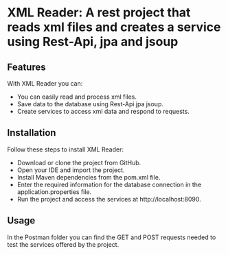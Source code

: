
# XML Reader: A rest project that reads xml files and creates a service using Rest-Api, jpa and jsoup


## Features

With XML Reader you can:

- You can easily read and process xml files.
- Save data to the database using Rest-Api jpa jsoup.
- Create services to access xml data and respond to requests.

## Installation

Follow these steps to install XML Reader:

- Download or clone the project from GitHub.
- Open your IDE and import the project.
- Install Maven dependencies from the pom.xml file.
- Enter the required information for the database connection in the application.properties file.
- Run the project and access the services at http://localhost:8090.

## Usage

In the Postman folder you can find the GET and POST requests needed to test the services offered by the project.
